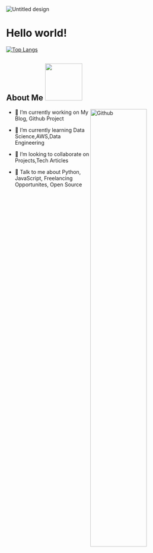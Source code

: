 ![Untitled design](https://user-images.githubusercontent.com/70109524/159360756-3cc948c4-62e6-45a2-bea5-087e1c5c0077.png)



# Hello world! 

[![Top Langs](https://github-readme-stats.vercel.app/api/top-langs/?username=aylenalderete&layout=compact)](https://github.com/aylenalderete/github-readme-stats)

<h2> About Me <img src = "https://media0.giphy.com/media/KDDpcKigbfFpnejZs6/giphy.gif?cid=ecf05e47oy6f4zjs8g1qoiystc56cu7r9tb8a1fe76e05oty&rid=giphy.gif" width = 100px></h2>

<img width="55%" align="right" alt="Github" src="https://raw.githubusercontent.com/onimur/.github/master/.resources/git-header.svg" />


- 🔭 I’m currently working on My Blog, Github Project

- 🌱 I’m currently learning Data Science,AWS,Data Engineering 

- 👯 I’m looking to collaborate on Projects,Tech Articles 

- 💬 Talk to me about Python, JavaScript, Freelancing Opportunites, Open Source

